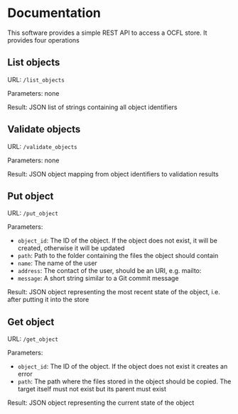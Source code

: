 # Documentation

This software provides a simple REST API to access a OCFL store. It provides four operations

## List objects

URL: `/list_objects`

Parameters: none

Result: JSON list of strings containing all object identifiers

## Validate objects

URL: `/validate_objects`

Parameters: none

Result: JSON object mapping from object identifiers to validation results

## Put object

URL: `/put_object`

Parameters:
- `object_id`: The ID of the object. If the object does not exist, it will be created, otherwise it will be updated
- `path`: Path to the folder containing the files the object should contain
- `name`: The name of the user
- `address`: The contact of the user, should be an URI, e.g. mailto:
- `message`: A short string similar to a Git commit message

Result: JSON object representing the most recent state of the object, i.e. after putting it into the store

## Get object

URL: `/get_object`

Parameters:
- `object_id`: The ID of the object. If the object does not exist it creates an error
- `path`: The path where the files stored in the object should be copied. The target itself must not exist but its parent must exist

Result: JSON object representing the current state of the object

